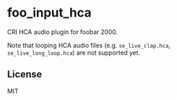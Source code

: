 # foo_input_hca

CRI HCA audio plugin for foobar 2000.

Note that looping HCA audio files (e.g. `se_live_clap.hca`, `se_live_long_loop.hca`) are not supported yet.

## License

MIT
